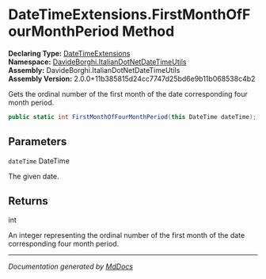﻿<!--  
  <auto-generated>   
    The contents of this file were generated by a tool.  
    Changes to this file may be list if the file is regenerated  
  </auto-generated>   
-->

# DateTimeExtensions.FirstMonthOfFourMonthPeriod Method

**Declaring Type:** [DateTimeExtensions](../index.md)  
**Namespace:** [DavideBorghi.ItalianDotNetDateTimeUtils](../../index.md)  
**Assembly:** DavideBorghi.ItalianDotNetDateTimeUtils  
**Assembly Version:** 2.0.0+11b385815d24cc7747d25bd6e9b11b068538c4b2

Gets the ordinal number of the first month of the date corresponding four month period.

```csharp
public static int FirstMonthOfFourMonthPeriod(this DateTime dateTime);
```

## Parameters

`dateTime`  DateTime

The given date.

## Returns

int

An integer representing the ordinal number of the first month of the date corresponding four month period.

___

*Documentation generated by [MdDocs](https://github.com/ap0llo/mddocs)*
